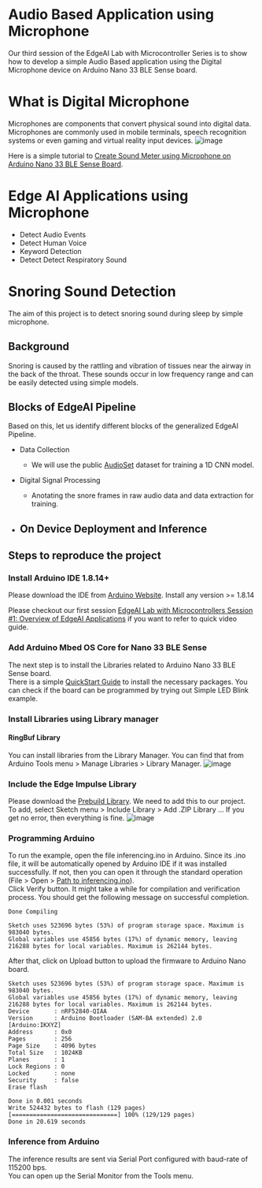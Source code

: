 # Audio Based Application using Microphone
Our third session of the EdgeAI Lab with Microcontroller Series is to show how to develop a simple Audio Based application using the Digital Microphone device on Arduino Nano 33 BLE Sense board. 

# What is Digital Microphone
Microphones are components that convert physical sound into digital data. Microphones are commonly used in mobile terminals, speech recognition systems or even gaming and virtual reality input devices.
![image](https://user-images.githubusercontent.com/948498/132099176-57e317a7-fd97-4a57-8e2a-73f0a84a62d4.png)

Here is a simple tutorial to [Create Sound Meter using Microphone on Arduino Nano 33 BLE Sense Board](https://docs.arduino.cc/tutorials/nano-33-ble-sense/microphone_sensor).


# Edge AI Applications using Microphone
- Detect Audio Events
- Detect Human Voice
- Keyword Detection
- Detect Detect Respiratory Sound

# Snoring Sound Detection
The aim of this project is to detect snoring sound during sleep by simple microphone.

## Background
Snoring is caused by the rattling and vibration of tissues near the airway in the back of the throat. These sounds occur in low frequency range and can be easily detected using simple models. 

## Blocks of EdgeAI Pipeline
Based on this, let us identify different blocks of the generalized EdgeAI Pipeline.
- Data Collection
  - We will use the public [AudioSet](http://research.google.com/audioset/) dataset for training a 1D CNN model.

- Digital Signal Processing
  - Anotating the snore frames in raw audio data and data extraction for training.

- On Device Deployment and Inference
  -  

## Steps to reproduce the project
### Install Arduino IDE 1.8.14+ 
Please download the IDE from [Arduino Website](https://www.arduino.cc/en/software). Install any version >= 1.8.14 

Please checkout our first session [EdgeAI Lab with Microcontrollers Session #1: Overview of EdgeAI Applications](https://youtu.be/S9Ejmi_3Vrw?t=2412) if you want to refer to quick video guide.


### Add Arduino Mbed OS Core for Nano 33 BLE Sense
The next step is to install the Libraries related to Arduino Nano 33 BLE Sense board.<br>
There is a simple [QuickStart Guide](https://docs.arduino.cc/hardware/nano-33-ble-sense) to install the necessary packages. You can check if the board can be programmed by trying out Simple LED Blink example.


### Install Libraries using Library manager
#### RingBuf Library
You can install libraries from the Library Manager. You can find that from Arduino Tools menu > Manage Libraries > Library Manager.
![image](https://user-images.githubusercontent.com/948498/132113967-d86c06ff-8262-48f9-b668-9425cfc9b32d.png)


### Include the Edge Impulse Library
Please download the [Prebuild Library](snoring_detection_inferencing.zip). We need to add this to our project.<br>
To add, select Sketch menu > Include Library > Add .ZIP Library ...
If you get no error, then everything is fine.
![image](https://user-images.githubusercontent.com/948498/132113862-d9e25ed2-35f2-4eec-ba16-1f28bb485058.png)


### Programming Arduino
To run the example, open the file inferencing.ino in Arduino. Since its .ino file, it will be automatically opened by Arduino IDE if it was installed successfully. If not, then you can open it through the standard operation (File > Open > [Path to inferencing.ino](inferencing/inferencing.ino)).<br>
Click Verify button. It might take a while for compilation and verification process. You should get the following message on successful completion.
```
Done Compiling

Sketch uses 523696 bytes (53%) of program storage space. Maximum is 983040 bytes.
Global variables use 45856 bytes (17%) of dynamic memory, leaving 216288 bytes for local variables. Maximum is 262144 bytes.
```

After that, click on Upload button to upload the firmware to Arduino Nano board.
```
Sketch uses 523696 bytes (53%) of program storage space. Maximum is 983040 bytes.
Global variables use 45856 bytes (17%) of dynamic memory, leaving 216288 bytes for local variables. Maximum is 262144 bytes.
Device       : nRF52840-QIAA
Version      : Arduino Bootloader (SAM-BA extended) 2.0 [Arduino:IKXYZ]
Address      : 0x0
Pages        : 256
Page Size    : 4096 bytes
Total Size   : 1024KB
Planes       : 1
Lock Regions : 0
Locked       : none
Security     : false
Erase flash

Done in 0.001 seconds
Write 524432 bytes to flash (129 pages)
[==============================] 100% (129/129 pages)
Done in 20.619 seconds
```

### Inference from Arduino
The inference results are sent via Serial Port configured with baud-rate of 115200 bps.<br>
You can open up the Serial Monitor from the Tools menu.




